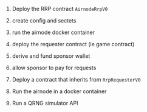 1. Deploy the RRP contract `AirnodeRrpV0`
1. create config and sectets
1. run the airnode docker container
1. deploy the requester contract (ie game contract)
1. derive and fund sponsor wallet
1. allow sponsor to pay for requests

1. Deploy a contract that inherits from `RrpRequesterV0`
1. Run the airnode in a docker container
1. Run a QRNG simulator API
